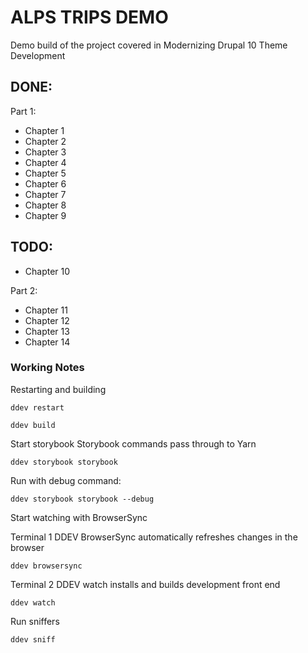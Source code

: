 # ALPS TRIPS DEMO

Demo build of the project covered in Modernizing Drupal 10 Theme Development

DONE:
---
Part 1:
- Chapter 1
- Chapter 2
- Chapter 3
- Chapter 4
- Chapter 5
- Chapter 6
- Chapter 7
- Chapter 8
- Chapter 9

TODO:
---
- Chapter 10

Part 2:
- Chapter 11
- Chapter 12
- Chapter 13
- Chapter 14


### Working Notes

Restarting and building

```
ddev restart
```

```
ddev build
```

Start storybook
Storybook commands pass through to Yarn
```
ddev storybook storybook
```

Run with debug command:
```
ddev storybook storybook --debug
```

Start watching with BrowserSync

Terminal 1
DDEV BrowserSync automatically refreshes changes in the browser
```
ddev browsersync
```
Terminal 2
DDEV watch installs and builds development front end
```
ddev watch
```

Run sniffers
```
ddev sniff
```


